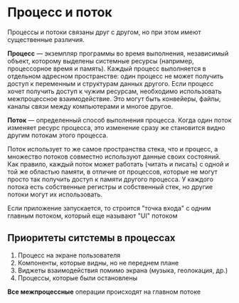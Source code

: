 # Процесс и поток

Процессы и потоки связаны друг с другом, но при этом имеют существенные различия.

**Процесс** — экземпляр программы во время выполнения, независимый объект, которому выделены системные ресурсы (например, процессорное время и память). Каждый процесс выполняется в отдельном адресном пространстве: один процесс не может получить доступ к переменным и структурам данных другого. Если процесс хочет получить доступ к чужим ресурсам, необходимо использовать межпроцессное взаимодействие. Это могут быть конвейеры, файлы, каналы связи между компьютерами и многое другое.

**Поток** — определенный способ выполнения процесса. Когда один поток изменяет ресурс процесса, это изменение сразу же становится видно другим потокам этого процесса.

Поток использует то же самое пространства стека, что и процесс, а множество потоков совместно используют данные своих состояний. Как правило, каждый поток может работать (читать и писать) с одной и той же областью памяти, в отличие от процессов, которые не могут просто так получить доступ к памяти другого процесса. У каждого потока есть собственные регистры и собственный стек, но другие потоки могут их использовать.

Если приложение запускается, то строится "точка входа" с одним главным потоком, который еще называют "UI" потоком

## Приоритеты ситстемы в процессах

1. Процесс на экране пользователя 
2. Компоненты, которые видны, но не переднем плане
3. Виджеты взаимодействия помимо экрана (музыка, геолокация, др.)
4. Процессы, которые были остановлены

**Все межпроцессные** операции происходят на главном потоке
